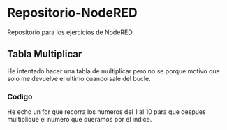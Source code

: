 # Repositorio-NodeRED
Repositorio para los ejercicios de NodeRED

## Tabla Multiplicar
He intentado hacer una tabla de multiplicar pero no se porque motivo que solo me devuelve el ultimo cuando sale del bucle.

### Codigo
He echo un for que recorra los numeros del 1 al 10 para que despues multiplique el numero que queramos por el indice.

